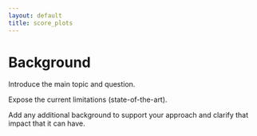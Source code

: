 ```yaml
---
layout: default
title: score_plots
---
```


# Background

Introduce the main topic and question.

Expose the current limitations (state-of-the-art).

Add any additional background to support your approach and clarify that impact that it can have.
